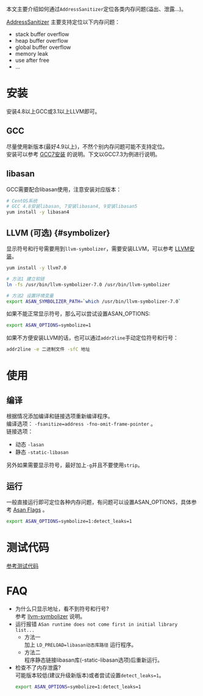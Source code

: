 
本文主要介绍如何通过`AddressSanitizer`定位各类内存问题(溢出、泄露...)。  
<!--more-->

[AddressSanitizer](https://github.com/google/sanitizers/wiki/AddressSanitizer) 主要支持定位以下内存问题：  
- stack buffer overflow
- heap buffer overflow
- global buffer overflow
- memory leak
- use after free
- ...

# 安装
安装4.8以上GCC或3.1以上LLVM即可。  

## GCC
尽量使用新版本(最好4.9以上)，不然个别内存问题可能不支持定位。  
安装可以参考 [GCC7安装](/post/编译安装gcc7.2.0/) 的说明。下文以GCC7.3为例进行说明。  

## libasan
GCC需要配合libasan使用，注意安装对应版本：  
```sh
# CentOS系统
# GCC 4.8安装libasan, 7安装libasan4, 9安装libasan5
yum install -y libasan4
```

## LLVM (可选) {#symbolizer}
显示符号和行号需要用到`llvm-symbolizer`，需要安装LLVM，可以参考 [LLVM安装](/post/编译clang+llvm/)。  
```sh
yum install -y llvm7.0

# 方法1 建立软链
ln -fs /usr/bin/llvm-symbolizer-7.0 /usr/bin/llvm-symbolizer

# 方法2 设置环境变量
export ASAN_SYMBOLIZER_PATH=`which /usr/bin/llvm-symbolizer-7.0`
```
如果不能正常显示符号，那么可以尝试设置ASAN_OPTIONS:  
```sh
export ASAN_OPTIONS=symbolize=1
```
如果不方便安装LLVM的话，也可以通过`addr2line`手动定位符号和行号：  
```sh
addr2line -e 二进制文件 -sfC 地址
```

# 使用
## 编译
根据情况添加编译和链接选项重新编译程序。  
编译选项： `-fsanitize=address -fno-omit-frame-pointer` 。  
链接选项：  
- 动态 `-lasan`
- 静态 `-static-libasan`

另外如果需要显示符号，最好加上`-g`并且不要使用`strip`。  

## 运行
一般直接运行即可定位各种内存问题，有问题可以设置ASAN_OPTIONS，具体参考 [Asan Flags](https://github.com/google/sanitizers/wiki/AddressSanitizerFlags) 。  
```sh
export ASAN_OPTIONS=symbolize=1:detect_leaks=1
```

# 测试代码
[参考测试代码](https://github.com/edward852/os/tree/master/memory)  

# FAQ
- 为什么只显示地址，看不到符号和行号?  
  参考 [llvm-symbolizer](#symbolizer) 说明。  
- 运行报错 `ASan runtime does not come first in initial library list...`  
  + 方法一  
    加上 `LD_PRELOAD=libasan动态库路径` 运行程序。   
  + 方法二  
    程序静态链接libasan库(-static-libasan选项)后重新运行。  
- 检查不了内存泄露?  
  可能版本较低(建议升级新版本)或者尝试设置`detect_leaks=1`。  
  ```sh
  export ASAN_OPTIONS=symbolize=1:detect_leaks=1
  ```

